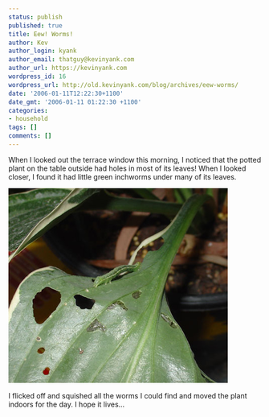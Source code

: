 ```yaml
---
status: publish
published: true
title: Eew! Worms!
author: Kev
author_login: kyank
author_email: thatguy@kevinyank.com
author_url: https://kevinyank.com
wordpress_id: 16
wordpress_url: http://old.kevinyank.com/blog/archives/eew-worms/
date: '2006-01-11T12:22:30+1100'
date_gmt: '2006-01-11 01:22:30 +1100'
categories:
- household
tags: []
comments: []
---
```

<p>When I looked out the terrace window this morning, I noticed that the potted plant on the table outside had holes in most of its leaves! When I looked closer, I found it had little green inchworms under many of its leaves.</p>
<p><img alt="Eew! Worms!" id="image18" title="Eew! Worms!" src="/assets/wp-content/uploads/2006/01/eww-worms.jpg" /></p>
<p>I flicked off and squished all the worms I could find and moved the plant indoors for the day. I hope it lives...</p>
